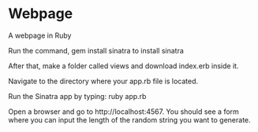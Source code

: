 # Webpage
A webpage in Ruby 

Run the command, gem install sinatra to install sinatra

After that, make a folder called views and download index.erb inside it. 

Navigate to the directory where your app.rb file is located.

Run the Sinatra app by typing: ruby app.rb

Open a browser and go to http://localhost:4567. You should see a form where you can input the length of the random string you want to generate.
